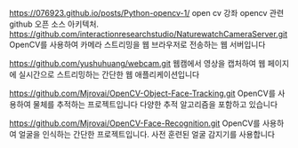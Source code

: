 https://076923.github.io/posts/Python-opencv-1/ open cv 강좌
opencv 관련 github 오픈 소스
  아키텍처.
https://github.com/interactionresearchstudio/NaturewatchCameraServer.git
OpenCV를 사용하여 카메라 스트리밍을 웹 브라우저로 전송하는 웹 서버입니다

https://github.com/yushuhuang/webcam.git
웹캠에서 영상을 캡처하여 웹 페이지에 실시간으로 스트리밍하는 간단한 웹 애플리케이션입니다

https://github.com/Mjrovai/OpenCV-Object-Face-Tracking.git
OpenCV를 사용하여 물체를 추적하는 프로젝트입니다 다양한 추적 알고리즘을 포함하고 있습니다

https://github.com/Mjrovai/OpenCV-Face-Recognition.git
OpenCV를 사용하여 얼굴을 인식하는 간단한 프로젝트입니다. 사전 훈련된 얼굴 감지기를 사용합니다


